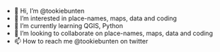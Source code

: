 - 👋 Hi, I’m @tookiebunten
- 👀 I’m interested in place-names, maps, data and coding
- 🌱 I’m currently learning QGIS, Python
- 💞️ I’m looking to collaborate on place-names, maps, data and coding
- 📫 How to reach me @tookiebunten on twitter

<!---
tookiebunten/tookiebunten is a ✨ special ✨ repository because its `README.md` (this file) appears on your GitHub profile.
You can click the Preview link to take a look at your changes.
--->
